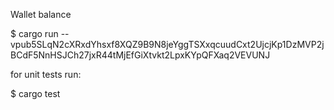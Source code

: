 Wallet balance 

$ cargo run -- vpub5SLqN2cXRxdYhsxf8XQZ9B9N8jeYggTSXxqcuudCxt2UjcjKp1DzMVP2jBCdF5NnHSJCh27jxR44tMjEfGiXtvkt2LpxKYpQFXaq2VEVUNJ

for unit tests run:

$ cargo test
